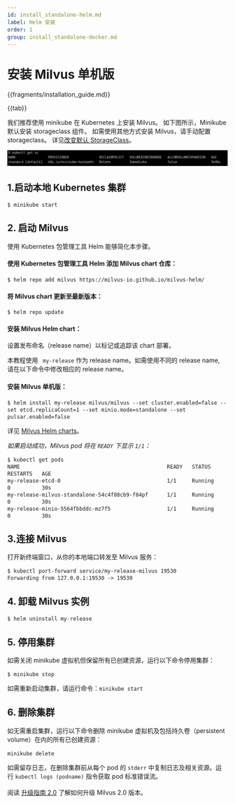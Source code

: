 ```yaml
---
id: install_standalone-helm.md
label: Helm 安装
order: 1
group: install_standalone-docker.md
---
```

# 安装 Milvus 单机版

{{fragments/installation_guide.md}}

{{tab}}

我们推荐使用 minikube 在 Kubernetes 上安装 Milvus。 如下图所示，Minikube 默认安装 storageclass 组件。 如需使用其他方式安装 Milvus，请手动配置 storageclass。 详见[改变默认 StorageClass](https://kubernetes.io/zh/docs/tasks/administer-cluster/change-default-storage-class/)。

![Storageclass](../../../../assets/storageclass.png "Storageclass。")

## 1.启动本地 Kubernetes 集群
```
$ minikube start
```

## 2. 启动 Milvus
<div class="alert note">
使用 Kubernetes 包管理工具 Helm 能够简化本步骤。
</div>

#### 使用 Kubernetes 包管理工具 Helm 添加 Milvus chart 仓库：
```
$ helm repo add milvus https://milvus-io.github.io/milvus-helm/
```

#### 将 Milvus chart 更新至最新版本：
```
$ helm repo update
```

#### 安装 Milvus Helm chart：
设置发布命名（release name）以标记或追踪该 chart 部署。

<div class="alert note">
本教程使用 <code> my-release</code> 作为 release name。如需使用不同的 release name, 请在以下命令中修改相应的 release name。
</div>

#### 安装 Milvus 单机版：
```
$ helm install my-release milvus/milvus --set cluster.enabled=false --set etcd.replicaCount=1 --set minio.mode=standalone --set pulsar.enabled=false
```
<div class="alert note">
详见 <a href="https://artifacthub.io/packages/helm/milvus/milvus">Milvus Helm charts</a>。
</div>

*如果启动成功，Milvus pod 将在 `READY` 下显示 `1/1`：*

```
$ kubectl get pods
NAME                                               READY   STATUS      RESTARTS   AGE
my-release-etcd-0                                  1/1     Running     0          30s
my-release-milvus-standalone-54c4f88cb9-f84pf      1/1     Running     0          30s
my-release-minio-5564fbbddc-mz7f5                  1/1     Running     0          30s
```

## 3.连接 Milvus
打开新终端窗口，从你的本地端口转发至 Milvus 服务：
```
$ kubectl port-forward service/my-release-milvus 19530
Forwarding from 127.0.0.1:19530 -> 19530
```

## 4. 卸载 Milvus 实例
```
$ helm uninstall my-release
```

## 5. 停用集群
如需关闭 minikube 虚拟机但保留所有已创建资源，运行以下命令停用集群：
```
$ minikube stop
```
<div class="alert note">
如需重新启动集群，请运行命令：<code>minikube start</code>
</div>


## 6. 删除集群

如无需重启集群，运行以下命令删除 minikube 虚拟机及包括持久卷（persistent volume）在内的所有已创建资源：
```
minikube delete
```
<div class="alert note">
如需留存日志，在删除集群前从每个 pod 的 <code>stderr</code> 中复制日志及相关资源。运行 <code>kubectl logs (podname)</code> 指令获取 pod 标准错误流。
</div>


</br>

<div class="alert note">
阅读 <a href="upgrade.md">升级指南 2.0</a> 了解如何升级 Milvus 2.0 版本。
</div>
